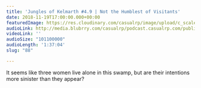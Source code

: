 ```yaml
---
title: 'Jungles of Kelmarth #4.9 | Not the Humblest of Visitants'
date: 2018-11-19T17:00:00.000+00:00
featuredImage: https://res.cloudinary.com/casualrp/image/upload/c_scale,f_auto,w_1600/chapter4/fullsizeoutput_1075
audioLink: http://media.blubrry.com/casualrp/podcast.casualrp.com/public/Chapter%204%20Ep.%209%20_%20Not%20the%20Humblest%20of%20Visitants.mp3
videoLink: ''
audioSize: "101100000"
audioLength: '1:37:04'
slug: "88"

---
```

It seems like three women live alone in this swamp, but are their intentions more sinister than they appear?